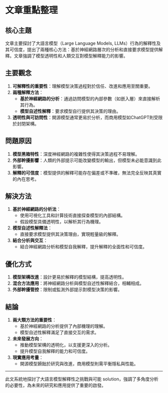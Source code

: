 # 文章重點整理

## 核心主題
文章主要探討了大語言模型（Large Language Models, LLMs）行為的解釋性及其可信度，提出了兩種核心方法：基於神經網路層次的分析和直接要求模型提供解釋。文章強調了模型透明性和人類交互對模型解釋能力的影響。

## 主要觀念
1. **可解釋性的重要性**：理解模型決策過程對於信任、改進和應用至關重要。
2. **兩種解釋方法**：
   - **基於神經網路的分析**：通過訪問模型的內部參數（如嵌入層）來直接解析其行為。
   - **模型自述性解釋**：要求模型自行提供其決策的理由。
3. **透明性與可訪問性**：開源模型通常更易於分析，而商用模型如ChatGPT則受限於封閉架構。

## 問題原因
1. **模型黑箱特性**：深度神經網路的複雜性使得其決策過程不易理解。
2. **外部幹擾影響**：人類的外部提示可能改變模型的輸出，但模型未必能意識到此影響。
3. **解釋的可信度**：模型提供的解釋可能存在偏差或不準確，無法完全反映其真實的內在思考。

## 解決方法
1. **基於神經網路的分析法**：
   - 使用可視化工具和計算技術直接探查模型的內部結構。
   - 假設模型具備透明性，以解析其行為機理。
2. **模型自述性解釋法**：
   - 直接要求模型提供其決策理由，實現輕量級的解釋。
3. **結合分析與交互**：
   - 結合神經網路分析和模型自我解釋，提升解釋的全面性和可信度。

## 優化方式
1. **模型架構改進**：設計更易於解釋的模型結構，提高透明性。
2. **混合方法應用**：將神經網路分析與模型自述性解釋結合，相輔相成。
3. **外部幹擾管控**：限制或監測外部提示對模型決策的影響。

## 結論
1. **兩大類方法的重要性**：
   - 基於神經網路的分析提供了內部機理的理解。
   - 模型自述性解釋滿足了直接交互的需求。
2. **未來發展方向**：
   - 推動模型架構的透明化，以支援更深入的分析。
   - 提升模型自我解釋的能力和可信度。
3. **現實應用考量**：
   - 開源模型餶飿於研究與改進，商用模型則需平衡隱私與性能。

---

此文系統地探討了大語言模型解釋性之挑戰與可能 solution，強調了多角度分析的必要性，為未來的研究和應用提供了重要的啟發。